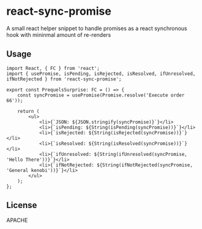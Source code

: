 # react-sync-promise

A small react helper snippet to handle promises as a react synchronous hook with mininmal amount of re-renders

## Usage

```tsx
import React, { FC } from 'react';
import { usePromise, isPending, isRejected, isResolved, ifUnresolved, ifNotRejected } from 'react-sync-promise';

export const PrequelsSurprise: FC = () => {
    const syncPromise = usePromise(Promise.resolve('Execute order 66'));

    return (
        <ul>
            <li>{`JSON: ${JSON.stringify(syncPromise)}`}</li>
            <li>{`isPending: ${String(isPending(syncPromise))}`}</li>
            <li>{`isRejected: ${String(isRejected(syncPromise))}`}</li>
            <li>{`isResolved: ${String(isResolved(syncPromise))}`}</li>
            <li>{`ifUnresolved: ${String(ifUnresolved(syncPromise, 'Hello There'))}`}</li>
            <li>{`ifNotRejected: ${String(ifNotRejected(syncPromise, 'General kenobi'))}`}</li>
        </ul>
    );
};
```

## License

APACHE

